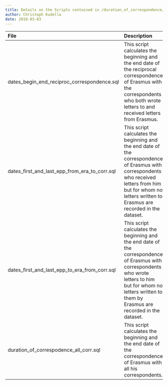 ```yaml
---
title: Details on the Scripts contained in /duration_of_correspondence/
author: Christoph Kudella
date: 2018-03-03
---
```


| File | Description |
| :------------- | :------------- |
| dates_begin_end_reciproc_correspondence.sql | This script calculates the beginning and the end date of the reciprocal correspondence of Erasmus with the correspondents who both wrote letters to and received letters from Erasmus. |
| dates_first_and_last_epp_from_era_to_corr.sql | This script calculates the beginning and the end date of the correspondence of Erasmus with correspondents who received letters from him but for whom no letters written to Erasmus are recorded in the dataset. |
| dates_first_and_last_epp_to_era_from_corr.sql | This script calculates the beginning and the end date of the correspondence of Erasmus with correspondents who wrote letters to him  but for whom no letters written to them by Erasmus are recorded in the dataset. |
| duration_of_correspodence_all_corr.sql | This script calculates the beginning and the end date of the correspondence of Erasmus with all his correspondents. |
